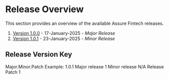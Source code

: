 # Release Overview 
This section provides an overview of the available Assure Fintech releases. 

1. [Version 1.0.0](./Version1.0.0.md) - 17-January-2025 - *Major Release*
2. [Version 1.0.1](./Version1.0.1.md) - 23-January-2025 - *Minor Release*

## Release Version Key
Major.Minor.Patch
Example:
1.0.1
Major release 1
Minor release N/A
Release Patch 1
